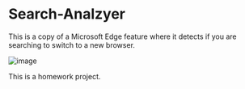 # Search-Analzyer
This is a copy of a Microsoft Edge feature where it detects if you are searching to switch to a new browser. 

![image](https://user-images.githubusercontent.com/98107484/193345316-dee97ead-eb73-4a9b-a040-8d2d41cf0666.png)

This is a homework project.
